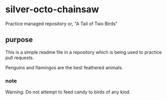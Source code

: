 # silver-octo-chainsaw
Practice managed repository
or, "A Tail of Two Birds"

## purpose

This is a simple readme file in a repository which is being used to practice pull requests.

Penguins and flamingos are the best feathered animals.

### note

Warning: Do not attempt to feed candy to birds of any kind.
